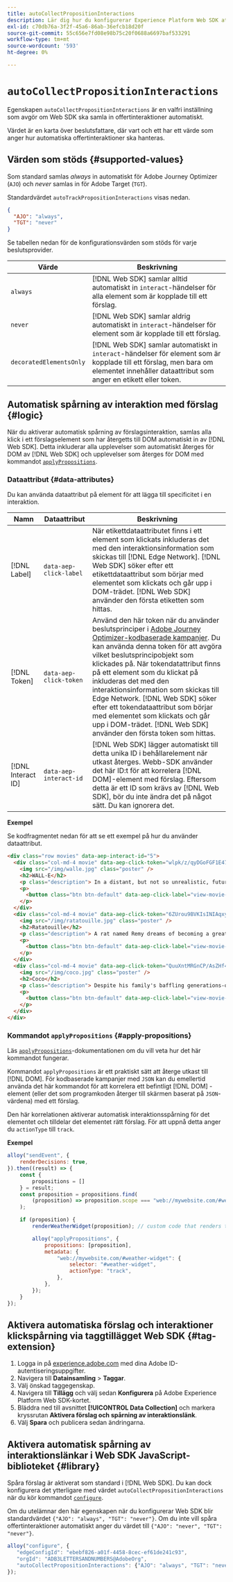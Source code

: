```yaml
---
title: autoCollectPropositionInteractions
description: Lär dig hur du konfigurerar Experience Platform Web SDK att automatiskt samla in länkdata.
exl-id: c70db76a-3f2f-45a6-86ab-36efcb18d20f
source-git-commit: 55c656e7fd08e98b75c20f0688a6697baf533291
workflow-type: tm+mt
source-wordcount: '593'
ht-degree: 0%

---
```


# `autoCollectPropositionInteractions`

Egenskapen `autoCollectPropositionInteractions` är en valfri inställning som avgör om Web SDK ska samla in offertinteraktioner automatiskt.

Värdet är en karta över beslutsfattare, där vart och ett har ett värde som anger hur automatiska offertinteraktioner ska hanteras.

## Värden som stöds {#supported-values}

Som standard samlas _always_ in automatiskt för Adobe Journey Optimizer (`AJO`) och _never_ samlas in för Adobe Target (`TGT`).

Standardvärdet `autoTrackPropositionInteractions` visas nedan.

```json
{
  "AJO": "always",
  "TGT": "never"
}
```

Se tabellen nedan för de konfigurationsvärden som stöds för varje beslutsprovider.

| Värde | Beskrivning |
| --- | --- |
| `always` | [!DNL Web SDK] samlar alltid automatiskt in `interact`-händelser för alla element som är kopplade till ett förslag. |
| `never` | [!DNL Web SDK] samlar aldrig automatiskt in `interact`-händelser för element som är kopplade till ett förslag. |
| `decoratedElementsOnly` | [!DNL Web SDK] samlar automatiskt in `interact`-händelser för element som är kopplade till ett förslag, men bara om elementet innehåller dataattribut som anger en etikett eller token. |

## Automatisk spårning av interaktion med förslag {#logic}

När du aktiverar automatisk spårning av förslagsinteraktion, samlas alla klick i ett förslagselement som har återgetts till DOM automatiskt in av [!DNL Web SDK]. Detta inkluderar alla upplevelser som automatiskt återges för DOM av [!DNL Web SDK] och upplevelser som återges för DOM med kommandot [`applyPropositions`](../applypropositions.md).

### Dataattribut {#data-attributes}

Du kan använda dataattribut på element för att lägga till specificitet i en interaktion.

| Namn | Dataattribut | Beskrivning |
| --- | --- | --- |
| [!DNL Label] | `data-aep-click-label` | När etikettdataattributet finns i ett element som klickats inkluderas det med den interaktionsinformation som skickas till [!DNL Edge Network]. [!DNL Web SDK] söker efter ett etikettdataattribut som börjar med elementet som klickats och går upp i DOM-trädet. [!DNL Web SDK] använder den första etiketten som hittas. |
| [!DNL Token] | `data-aep-click-token` | Använd den här token när du använder beslutsprinciper i [Adobe Journey Optimizer-kodbaserade kampanjer](https://experienceleague.adobe.com/sv/docs/journey-optimizer/using/code-based-experience/get-started-code-based). Du kan använda denna token för att avgöra vilket beslutsprincipobjekt som klickades på. När tokendatattribut finns på ett element som du klickat på inkluderas det med den interaktionsinformation som skickas till Edge Network. [!DNL Web SDK] söker efter ett tokendataattribut som börjar med elementet som klickats och går upp i DOM-trädet. [!DNL Web SDK] använder den första token som hittas. |
| [!DNL Interact ID] | `data-aep-interact-id` | [!DNL Web SDK] lägger automatiskt till detta unika ID i behållarelement när utkast återges. Webb-SDK använder det här ID:t för att korrelera [!DNL DOM]-element med förslag. Eftersom detta är ett ID som krävs av [!DNL Web SDK], bör du inte ändra det på något sätt. Du kan ignorera det. |

**Exempel**

Se kodfragmentet nedan för att se ett exempel på hur du använder dataattribut.

```html
<div class="row movies" data-aep-interact-id="5">
  <div class="col-md-4 movie" data-aep-click-token="wlpk/z/qyDGoFGF1E47O0w">
    <img src="/img/walle.jpg" class="poster" />
    <h2>WALL·E</h2>
    <p class="description"> In a distant, but not so unrealistic, future where mankind has abandoned earth because it has become covered with trash from products sold by the powerful multi-national Buy N Large corporation, WALL-E, a garbage collecting robot has been left to clean up the mess. </p>
    <p>
      <button class="btn btn-default" data-aep-click-label="view-movie-WALL·E"> View details >> </button>
    </p>
  </div>
  <div class="col-md-4 movie" data-aep-click-token="6ZUrou9BVKIsINIAqxylzw">
    <img src="/img/ratatouille.jpg" class="poster" />
    <h2>Ratatouille</h2>
    <p class="description"> A rat named Remy dreams of becoming a great French chef despite his family's wishes and the obvious problem of being a rat in a decidedly rodent-phobic profession. When fate places Remy in the sewers of Paris, he finds himself ideally situated beneath a restaurant made famous by his culinary hero, Auguste Gusteau. </p>
    <p>
      <button class="btn btn-default" data-aep-click-label="view-movie-Ratatouille"> View details >> </button>
    </p>
  </div>
  <div class="col-md-4 movie" data-aep-click-token="QuuXntMRGnCP/AsZHf4pnQ">
    <img src="/img/coco.jpg" class="poster" />
    <h2>Coco</h2>
    <p class="description"> Despite his family's baffling generations-old ban on music, Miguel dreams of becoming an accomplished musician like his idol, Ernesto de la Cruz. Desperate to prove his talent, Miguel finds himself in the stunning and colorful Land of the Dead following a mysterious chain of events. </p>
    <p>
      <button class="btn btn-default" data-aep-click-label="view-movie-Coco"> View details >> </button>
    </p>
  </div>
</div>
```

### Kommandot `applyPropositions` {#apply-propositions}

Läs [`applyPropositions`](../applypropositions.md)-dokumentationen om du vill veta hur det här kommandot fungerar.

Kommandot `applyPropositions` är ett praktiskt sätt att återge utkast till [!DNL DOM]. För kodbaserade kampanjer med `JSON` kan du emellertid använda det här kommandot för att korrelera ett befintligt [!DNL DOM] -element (eller det som programkoden återger till skärmen baserat på `JSON`-värdena) med ett förslag.

Den här korrelationen aktiverar automatisk interaktionsspårning för det elementet och tilldelar det elementet rätt förslag. För att uppnå detta anger du `actionType` till `track`.

**Exempel**

```javascript
alloy("sendEvent", {
    renderDecisions: true,
}).then((result) => {
    const {
        propositions = []
    } = result;
    const proposition = propositions.find(
        (proposition) => proposition.scope === "web://mywebsite.com/#weather-widget"
    );

    if (proposition) {
        renderWeatherWidget(proposition); // custom code that renders the weather widget based on the code-based campaign JSON

        alloy("applyPropositions", {
            propositions: [proposition],
            metadata: {
                "web://mywebsite.com/#weather-widget": {
                    selector: "#weather-widget",
                    actionType: "track",
                },
            },
        });
    }
});
```

## Aktivera automatiska förslag och interaktioner klickspårning via taggtillägget Web SDK {#tag-extension}

1. Logga in på [experience.adobe.com](https://experience.adobe.com) med dina Adobe ID-autentiseringsuppgifter.
1. Navigera till **Datainsamling** > **Taggar**.
1. Välj önskad taggegenskap.
1. Navigera till **Tillägg** och välj sedan **Konfigurera** på Adobe Experience Platform Web SDK-kortet.
1. Bläddra ned till avsnittet **[!UICONTROL Data Collection]** och markera kryssrutan **Aktivera förslag och spårning av interaktionslänk**.
1. Välj **Spara** och publicera sedan ändringarna.

## Aktivera automatisk spårning av interaktionslänkar i Web SDK JavaScript-biblioteket {#library}

Spåra förslag är aktiverat som standard i [!DNL Web SDK]. Du kan dock konfigurera det ytterligare med värdet `autoCollectPropositionInteractions` när du kör kommandot [`configure`](../configure/overview.md).

Om du utelämnar den här egenskapen när du konfigurerar Web SDK blir standardvärdet `{"AJO": "always", "TGT": "never"}`. Om du inte vill spåra offertinteraktioner automatiskt anger du värdet till `{"AJO": "never", "TGT": "never"}`.

```javascript
alloy("configure", {
   "edgeConfigId": "ebebf826-a01f-4458-8cec-ef61de241c93",
   "orgId": "ADB3LETTERSANDNUMBERS@AdobeOrg",
   "autoCollectPropositionInteractions": {"AJO": "always", "TGT": "never"}
});
```
